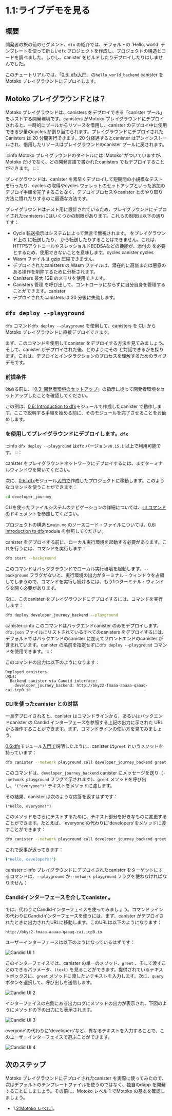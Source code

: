 # 1.1:ライブデモを見る

## 概要

開発者の旅の前のセグメント、`dfx` の紹介では、デフォルトの 'Hello, world' テンプレートを使って新しい`dfx` プロジェクトを作成し、プロジェクトの構造とコードを調べました。しかし、canister をビルドしたりデプロイしたりはしませんでした。

このチュートリアルでは、「[0.6: dfx入門](../level-0/06-intro-dfx.md)」の`hello_world_backend` canister をMotoko プレイグラウンドにデプロイします。

## Motoko プレイグラウンドとは？

Motoko プレイグラウンドは、canisters をデプロイできる「canister プール」をホストする開発環境です。canisters がMotoko プレイグラウンドにデプロイされると、一時的にプールからリソースを借用し、canister のデプロイ中に使用できる少量のcycles が割り当てられます。プレイグラウンドにデプロイされたCanisters は 20 分間実行できます。20 分経過するとcanister はアンインストールされ、借用したリソースはプレイグラウンドのcanister プールに戻されます。

:::info
 Motoko プレイグラウンドのタイトルには 'Motoko' がついていますが、Motoko だけでなく、どの開発言語で書かれたcanisters でもデプロイすることができます。
::：

プレイグラウンドは、canister を素早くデプロイして短期間の小規模なテストを行ったり、cycles の取得やcycles ウォレットのセットアップといった追加のデプロイ手順を完了することなく、デプロイプロセスやcanister とのやり取り方法に慣れたりするのに最適な方法です。

プレイグラウンドはテスト用に設計されているため、プレイグラウンドにデプロイされたcanisters にはいくつかの制限があります。これらの制限は以下の通りです：

- Cycle 転送指示はシステムによって無言で無視されます。 をプレイグラウンド上の に転送したり、 から転送したりすることはできません。これは、HTTPSアウトコールやスレッショルドECDSAなどの機能が、添付の を必要とするため、使用できないことを意味します。cycles canister cycles
- Wasm ファイルは gzip 圧縮できません。
- デプロイされたcanisters の Wasm ファイルは、潜在的に高価または悪意のある操作を削除するために分析されます。
- Canisters 最大 1GB のメモリを使用できます。
- Canisters 管理 を呼び出して、コントローラにならずに自分自身を管理することができます。canister 
- デプロイされたcanisters は 20 分後に失効します。

## `dfx deploy --playground`

`dfx` コマンド`dfx deploy --playground` を使用して、canisters を CLI からMotoko プレイグラウンドに直接デプロイできます。

まず、このコマンドを使用してcanister をデプロイする方法を見てみましょう。そして、canister がデプロイされた後、どのようにその と対話できるかを探ります。これは、デプロイとインタラクションのプロセスを理解するためのライブデモです。

### 前提条件

始める前に、「[0.3: 開発者環境のセットアップ](../level-0/03-dev-env.md)」の指示に従って開発者環境をセットアップしたことを確認してください。

この例は、[0.6: Introduction to dfx](../level-0/06-intro-dfx.md)モジュールで作成したcanister で動作します。ここで説明する手順を始める前に、そのモジュールを完了させることをお勧めします。

### を使用してプレイグラウンドにデプロイします。`dfx`

:::info
`dfx deploy --playground` は`dfx` バージョン`v0.15.1` 以上で利用可能です。
::：

canister をプレイグラウンドネットワークにデプロイするには、まずターミナルウィンドウを開いてください。

次に、[0.6: dfx](../level-0/06-intro-dfx.md)モジュール[入門で](../level-0/06-intro-dfx.md)作成したプロジェクトに移動します。このようなコマンドを使うことができます：

``` sh
cd developer_journey
```

CLIを使ったファイルシステムのナビゲーションの詳細については、[`cd` コマンドの](https://linuxcommand.org/lc3_man_pages/cdh.html)ドキュメントを参照してください。

プロジェクトの構造と`main.mo` のソースコード・ファイルについては、[0.6: Introduction to dfx](../level-0/06-intro-dfx.md)module を参照してください。

canister をデプロイする前に、ローカル実行環境を起動する必要があります。これを行うには、コマンドを実行します：

``` sh
dfx start --background
```

このコマンドはバックグラウンドでローカル実行環境を起動します。`--background` フラグがないと、実行環境の出力がターミナル・ウィンドウを占領してしまうので、コマンドを実行し続けるには、もう1つターミナル・ウィンドウを開く必要があります。

次に、このcanister をプレイグラウンドにデプロイするには、コマンドを実行します：

``` sh
dfx deploy developer_journey_backend --playground
```

canister:::info
このコマンドはバックエンドcanister のみをデプロイします。`dfx.json` ファイルにリストされているすべてのcanisters をデプロイするには、デフォルトではバックエンドのcanister に加えてフロントエンドのcanister が含まれています。canister の名前を指定せずに`dfx deploy --playground` コマンドを使用できます。
::：

このコマンドの出力は以下のようになります：

    Deployed canisters.
    URLs:
      Backend canister via Candid interface:
        developer_journey_backend: http://bkyz2-fmaaa-aaaaa-qaaaq-cai.icp0.io

### CLIを使ったcanister との対話

一旦デプロイされると、canister はコマンドラインから、あるいはバックエンドcanister の Candid インターフェースを参照する上記の出力に示された URL から操作することができます。まず、コマンドラインの使い方を見てみましょう。

[0.6:dfx](../level-0/06-intro-dfx.md)モジュール[入門で](../level-0/06-intro-dfx.md)説明したように、canister は`greet` というメソッドを持っています：

``` sh
dfx canister --network playground call developer_journey_backend greet '("everyone")'
```

このコマンドは、`developer_journey_backend` canister にメッセージを送り（`--network playground` フラグで示されます）、`greet` メソッドを呼び出し、`'("everyone")'` テキストをメソッドに渡します。

その結果、canister は次のような応答を返すはずです：

    ("Hello, everyone!")

このメソッドをさらにテストするために、テキスト部分を好きなものに変更することができます。たとえば、'everyone'の代わりに'developers'をメソッドに渡すことができます：

``` sh
dfx canister --network playground call developer_journey_backend greet '("developers")'
```

これで返事が返ってきます：

``` sh
("Hello, developers!")
```

canister
:::info
プレイグラウンドにデプロイされたcanister をターゲットにするコマンドは、`--playground` か`--network playground` フラグを使わなければなりません：

### Candidインターフェースを介してcanister 。

では、代わりにCandidインターフェイスを使ってみましょう。コマンドラインの代わりにCandidインターフェースを使うには、まず、canister がデプロイされたときに出力されたURLに移動します。このURLは以下のようになります：

    http://bkyz2-fmaaa-aaaaa-qaaaq-cai.icp0.io

ユーザーインターフェースは以下のようになっているはずです：

![Candid UI 1](../_attachments/candid-1.png)

このインターフェイスでは、canister の単一のメソッド、`greet` 、そして渡すことのできるパラメータ、`(text)` を見ることができます。提供されているテキストボックスに、`greet` メソッドに渡したいテキストを入力します。次に、`query` ボタンを選択して、呼び出しを送信します。

![Candid UI 2](../_attachments/candid-2.png)

インターフェイスの右側にある出力ログにメソッドの出力が表示され、下図のようにメソッドの下の出力にも表示されます。

![Candid UI 3](../_attachments/candid-3.png)

everyone'の代わりに'developers'など、異なるテキストを入力することで、このユーザーインターフェイスで遊ぶことができます。

![Candid UI 4](../_attachments/candid-4.png)

## 次のステップ

Motoko プレイグラウンドにデプロイされたcanister を実際に使ってみたので、次はデフォルトのテンプレートファイルを使うのではなく、独自のdapp を開発することにしましょう。その前に、Motoko レベル 1 でMotoko の基本を確認しましょう。

- 1\.[2:Motoko レベル1](1.2-motoko-lvl1.md)。

<!---
# 1.1: Exploring a live demo

## Overview

In the previous segment of our developer journey, introduction to `dfx`, we created a new `dfx` project using the default 'Hello, world' template and looked into the project's structure and code. However, we didn't build or deploy the canister. 

In this tutorial, we'll deploy the `hello_world_backend` canister from [0.6: Introduction to dfx](../level-0/06-intro-dfx.md) to the Motoko playground.

## What is the Motoko playground?

The Motoko playground is a development environment that hosts a 'canister pool' that canisters can be deployed to. When canisters are deployed to the Motoko playground, they temporarily borrow resources from the pool and are allotted a small amount of cycles that can be used during the canister's deployment. Canisters deployed to the playground can run for 20 minutes; after 20 minutes, the canister will be uninstalled and the resources borrowed are returned to the playground's canister pool. 

:::info
While the Motoko playground has 'Motoko' in the title, it can be used to deploy canisters written in any development language, not just Motoko.
:::

The playground is a great way to be able to deploy a canister quickly for short, small-scale testing, or just to get familiar with the deployment process and how to interact with a canister without needing to complete additional deployment steps, such as acquiring cycles and setting up a cycles wallet.  

Since the playground is designed for testing purposes, there are several restrictions imposed on canisters that have been deployed to the playground that you should be aware of. These restrictions are:

- Cycle transfer instructions are silently ignored by the system; you cannot transfer cycles to or from your canister on the playground. This means that you cannot use functions such as HTTPS outcalls or threshold ECDSA, since these functions require attached cycles. 
- Wasm files can't be gzipped.
- Wasm files for deployed canisters will be analyzed to remove any potentially expensive or malicious operations.
- Canisters can use at most 1GB of memory.
- Canisters can call the management canister to manage itself without being the controller.
- Deployed canisters expire after 20 minutes.

## `dfx deploy --playground`

Using the `dfx` command `dfx deploy --playground`, canisters can be deployed directly from the CLI to the Motoko playground.

First, let's take a look at how to use this command to deploy our canister. Then we'll explore how we can interact with that canister once it has been deployed. This will act as a live demo for us to explore and use to gain an understanding of the deployment and interaction process. 

### Prerequisites

Before you start, verify that you have set up your developer environment according to the instructions in [0.3: Developer environment setup](../level-0/03-dev-env.md).

This example works with the canister previously created in the [0.6: Introduction to dfx](../level-0/06-intro-dfx.md) module. We recommend completing that module before beginning the steps outlined here. 

### Deploying to the playground using `dfx`

:::info
`dfx deploy --playground` is available in `dfx` versions `v0.15.1` and above.
:::

To deploy a canister to the playground network, first open a terminal window if you do not already have one open.

Then, navigate into the project that we created in the [0.6: Introduction to dfx](../level-0/06-intro-dfx.md) module. You can use a command such as:

```sh
cd developer_journey
```

For more information on file system navigation using the CLI, check out the documentation on the [`cd` command](https://linuxcommand.org/lc3_man_pages/cdh.html). 

For a review on the project's structure and our `main.mo` source code file, you can review the [0.6: Introduction to dfx](../level-0/06-intro-dfx.md) module.

Before we can deploy the canister, we need to start the local execution environment. To do this, run the command:

```sh
dfx start --background
```

This command starts the local execution environment in the background. Without the `--background` flag, the output of the execution environment will take over the terminal window and you would need to open a second terminal window to continue running commands. 

Then, to deploy this canister to the playground, run the command:

```sh
dfx deploy developer_journey_backend --playground
```

:::info
This command deploys just the backend canister, since that will be the canister we're focused on. To deploy all canisters listed in the `dfx.json` file, which by default includes a frontend canister in addition to the backend canister, you can use the `dfx deploy --playground` command without specifying the canister's name. 
:::

The output of this command will resemble the following:

```
Deployed canisters.
URLs:
  Backend canister via Candid interface:
    developer_journey_backend: http://bkyz2-fmaaa-aaaaa-qaaaq-cai.icp0.io
```

### Interacting with the canister via the CLI

Once deployed, the canister can be interacted with from the command line, or from the URL shown in the output above that refers to the backend canister's Candid interface. First, let's look at using the command line. 

If you recall from the [0.6: Introduction to dfx](../level-0/06-intro-dfx.md) module, our canister has a single method called `greet`, which we can call using a command such as:

```sh
dfx canister --network playground call developer_journey_backend greet '("everyone")'
```

This command sends a message to the `developer_journey_backend` canister that has been deployed on the playground network (indicated by the `--network playground` flag), and calls the method `greet`, then passes the text `'("everyone")'` to the method. 

As a result, the canister should return the following reply:

```
("Hello, everyone!")
```

You can change the text portion to anything you'd like to test the method further. For example, instead of 'everyone', we can pass 'developers' into the method, such as:

```sh
dfx canister --network playground call developer_journey_backend greet '("developers")'
```

This will return the reply:

```sh
("Hello, developers!")
```

:::info
Any commands that intend to target a canister deployed to the playground must use the `--playground` or `--network playground` flag in order to target the borrowed canister(s). 
:::

### Interacting with the canister via the Candid interface

Now let's use the Candid interface instead. To use the Candid interface instead of the command line, first navigate to the URL provided in the output when the canister was deployed. This URL will look like:

```
http://bkyz2-fmaaa-aaaaa-qaaaq-cai.icp0.io
```

The user interface should resemble the following:

![Candid UI 1](../_attachments/candid-1.png)

In this interface, you can see the single method in the canister, `greet`, and the possible parameters that can be passed, `(text)`. In the text box provided, enter the text you'd like to pass to the `greet` method. Then, select the `query` button to submit the call. 

![Candid UI 2](../_attachments/candid-2.png)

You will see the output of the method in the output log on the right side of the interface, plus in the output below the method, as shown below. 

![Candid UI 3](../_attachments/candid-3.png)

You can play around with this user interface by inputting different text, such as 'developers' instead of 'everyone'. 

![Candid UI 4](../_attachments/candid-4.png)

## Next steps

Now that we've explored a live canister deployed on the Motoko playground, we'll move onto developing our own dapp rather than using the default template files. But first, let's go over the basics of Motoko in Motoko level 1. 

- [1.2: Motoko level 1](1.2-motoko-lvl1.md).
-->
